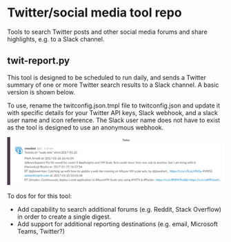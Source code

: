 # Twitter/social media tool repo

Tools to search Twitter posts and other social media forums and share highlights, e.g. to a Slack channel.

## twit-report.py

This tool is designed to be scheduled to run daily, and sends a Twitter summary of one or more Twitter search results to a Slack channel. A basic version is shown below. 

To use, rename the twitconfig.json.tmpl file to twitconfig.json and update it with specific details for your Twitter API keys, Slack webhook, and a slack user name and icon reference. The Slack user name does not have to exist as the tool is designed to use an anonymous webhook.

![Image of VMSS Slack bot](./img/vmssbot.png)

To dos for for this tool:

- Add capability to search additional forums (e.g. Reddit, Stack Overflow) in order to create a single digest. 
- Add support for additional reporting destinations (e.g. email, Microsoft Teams, Twitter?)
